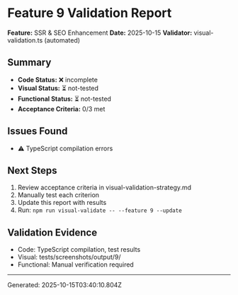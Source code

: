 # Feature 9 Validation Report

**Feature:** SSR & SEO Enhancement
**Date:** 2025-10-15
**Validator:** visual-validation.ts (automated)

## Summary

- **Code Status:** ❌ incomplete
- **Visual Status:** ⏳ not-tested
- **Functional Status:** ⏳ not-tested
- **Acceptance Criteria:** 0/3 met

## Issues Found

- ⚠️  TypeScript compilation errors

## Next Steps


1. Review acceptance criteria in visual-validation-strategy.md
2. Manually test each criterion
3. Update this report with results
4. Run: `npm run visual-validate -- --feature 9 --update`


## Validation Evidence

- Code: TypeScript compilation, test results
- Visual: tests/screenshots/output/9/
- Functional: Manual verification required

---
Generated: 2025-10-15T03:40:10.804Z
